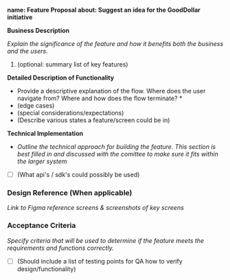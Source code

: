 **name: Feature Proposal
about: Suggest an idea for the GoodDollar initiative**

**Business Description**

*Explain the significance of the feature and how it benefits both the business and the users.*
<!-- explanation here -->

1. (optional: summary list of key features)

**Detailed Description of Functionality**

- Provide a descriptive explanation of the flow. Where does the user navigate from? Where and how does the flow terminate? *
- (edge cases)
- (special considerations/expectations)
- (Describe various states a feature/screen could be in)

**Technical Implementation**

- *Outline the technical approach for building the feature. This section is best filled in and discussed with the comittee to make sure it fits within the larger system*
- [ ]  (What api's / sdk's could possibly be used)

### Design Reference (When applicable)

*Link to Figma reference screens & screenshots of key screens*

### Acceptance Criteria

*Specify criteria that will be used to determine if the feature meets the requirements and functions correctly.*

- [ ]  (Should include a list of testing points for QA how to verify design/functionality)
